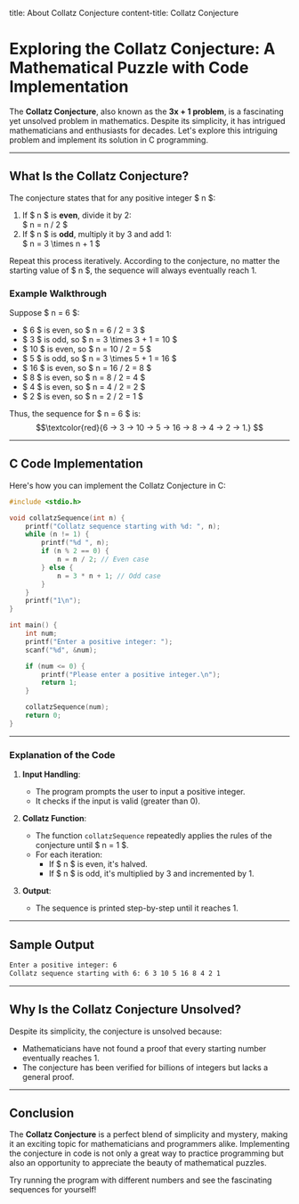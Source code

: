 title: About Collatz Conjecture
content-title: Collatz Conjecture

# Exploring the Collatz Conjecture: A Mathematical Puzzle with Code Implementation

The **Collatz Conjecture**, also known as the **3x + 1 problem**, is a fascinating yet unsolved problem in mathematics. Despite its simplicity, it has intrigued mathematicians and enthusiasts for decades. Let's explore this intriguing problem and implement its solution in C programming.

---

## What Is the Collatz Conjecture?

The conjecture states that for any positive integer $ n $:
1. If $ n $ is **even**, divide it by 2:  
   $ n = n / 2 $
2. If $ n $ is **odd**, multiply it by 3 and add 1:  
   $ n = 3 \times n + 1 $

Repeat this process iteratively. According to the conjecture, no matter the starting value of $ n $, the sequence will always eventually reach 1.

### Example Walkthrough
Suppose $ n = 6 $:
- $ 6 $ is even, so $ n = 6 / 2 = 3 $
- $ 3 $ is odd, so $ n = 3 \times 3 + 1 = 10 $
- $ 10 $ is even, so $ n = 10 / 2 = 5 $
- $ 5 $ is odd, so $ n = 3 \times 5 + 1 = 16 $
- $ 16 $ is even, so $ n = 16 / 2 = 8 $
- $ 8 $ is even, so $ n = 8 / 2 = 4 $
- $ 4 $ is even, so $ n = 4 / 2 = 2 $
- $ 2 $ is even, so $ n = 2 / 2 = 1 $

Thus, the sequence for $ n = 6 $ is:  
$$\textcolor{red}{6 → 3 → 10 → 5 → 16 → 8 → 4 → 2 → 1.} $$

---

## C Code Implementation

Here's how you can implement the Collatz Conjecture in C:

```c
#include <stdio.h>

void collatzSequence(int n) {
    printf("Collatz sequence starting with %d: ", n);
    while (n != 1) {
        printf("%d ", n);
        if (n % 2 == 0) {
            n = n / 2; // Even case
        } else {
            n = 3 * n + 1; // Odd case
        }
    }
    printf("1\n");
}

int main() {
    int num;
    printf("Enter a positive integer: ");
    scanf("%d", &num);

    if (num <= 0) {
        printf("Please enter a positive integer.\n");
        return 1;
    }

    collatzSequence(num);
    return 0;
}
```

---

### Explanation of the Code
1. **Input Handling**:
   - The program prompts the user to input a positive integer.
   - It checks if the input is valid (greater than 0).

2. **Collatz Function**:
   - The function `collatzSequence` repeatedly applies the rules of the conjecture until $ n = 1 $.
   - For each iteration:
     - If $ n $ is even, it's halved.
     - If $ n $ is odd, it's multiplied by 3 and incremented by 1.

3. **Output**:
   - The sequence is printed step-by-step until it reaches 1.

---

## Sample Output
```bash
Enter a positive integer: 6
Collatz sequence starting with 6: 6 3 10 5 16 8 4 2 1
```

---

## Why Is the Collatz Conjecture Unsolved?

Despite its simplicity, the conjecture is unsolved because:
- Mathematicians have not found a proof that every starting number eventually reaches 1.
- The conjecture has been verified for billions of integers but lacks a general proof.

---

## Conclusion

The **Collatz Conjecture** is a perfect blend of simplicity and mystery, making it an exciting topic for mathematicians and programmers alike. Implementing the conjecture in code is not only a great way to practice programming but also an opportunity to appreciate the beauty of mathematical puzzles.

Try running the program with different numbers and see the fascinating sequences for yourself!
